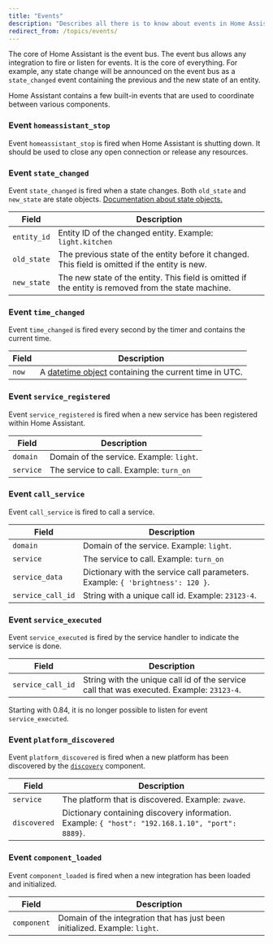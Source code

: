 ```yaml
---
title: "Events"
description: "Describes all there is to know about events in Home Assistant."
redirect_from: /topics/events/
---
```


The core of Home Assistant is the event bus. The event bus allows any integration to fire or listen for events. It is the core of everything. For example, any state change will be announced on the event bus as a `state_changed` event containing the previous and the new state of an entity.

Home Assistant contains a few built-in events that are used to coordinate between various components.

### Event `homeassistant_stop`
Event `homeassistant_stop` is fired when Home Assistant is shutting down. It should be used to close any open connection or release any resources.


### Event `state_changed`
Event `state_changed` is fired when a state changes. Both `old_state` and `new_state` are state objects. [Documentation about state objects.](/topics/state_object/)

Field | Description
----- | -----------
`entity_id` | Entity ID of the changed entity. Example: `light.kitchen`
`old_state` | The previous state of the entity before it changed. This field is omitted if the entity is new.
`new_state` | The new state of the entity. This field is omitted if the entity is removed from the state machine.


### Event `time_changed`
Event `time_changed` is fired every second by the timer and contains the current time.

Field | Description
----- | -----------
`now` | A [datetime object](https://docs.python.org/3.4/library/datetime.html#datetime.datetime) containing the current time in UTC.


### Event `service_registered`
Event `service_registered` is fired when a new service has been registered within Home Assistant.

Field | Description
----- | -----------
`domain` | Domain of the service. Example: `light`.
`service` | The service to call. Example: `turn_on`


### Event `call_service`
Event `call_service` is fired to call a service.

Field | Description
----- | -----------
`domain` | Domain of the service. Example: `light`.
`service` | The service to call. Example: `turn_on`
`service_data` | Dictionary with the service call parameters. Example: `{ 'brightness': 120 }`.
`service_call_id` | String with a unique call id. Example: `23123-4`.

### Event `service_executed`
Event `service_executed` is fired by the service handler to indicate the service is done.

Field | Description
----- | -----------
`service_call_id` | String with the unique call id of the service call that was executed. Example: `23123-4`.

<div class='note warning'>

  Starting with 0.84, it is no longer possible to listen for event `service_executed`.

</div>

### Event `platform_discovered`

Event `platform_discovered` is fired when a new platform has been discovered by the [`discovery`](/components/discovery/) component.

Field | Description
----- | -----------
`service` | The platform that is discovered. Example: `zwave`.
`discovered` | Dictionary containing discovery information. Example: `{ "host": "192.168.1.10", "port": 8889}`.


### Event `component_loaded`
Event `component_loaded` is fired when a new integration has been loaded and initialized.

Field | Description
----- | -----------
`component` | Domain of the integration that has just been initialized. Example: `light`.
